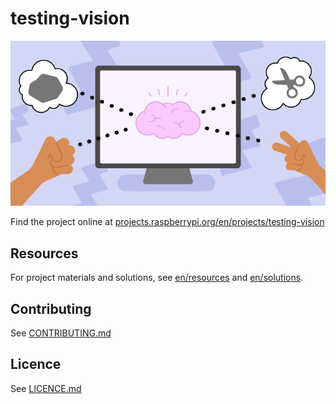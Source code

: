 # testing-vision

![testing-vision](banner.png)

Find the project online at [projects.raspberrypi.org/en/projects/testing-vision](https://projects.raspberrypi.org/en/projects/testing-vision)

## Resources
For project materials and solutions, see [en/resources](https://github.com/raspberrypilearning/testing-vision/tree/master/en/resources) and [en/solutions](https://github.com/raspberrypilearning/testing-vision/tree/master/en/solutions).

## Contributing
See [CONTRIBUTING.md](CONTRIBUTING.md)

## Licence
 See [LICENCE.md](LICENCE.md)